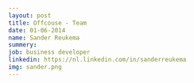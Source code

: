 ```yaml
---
layout: post
title: Offcouse - Team
date: 01-06-2014
name: Sander Reukema
summery:
job: business developer
linkedin: https://nl.linkedin.com/in/sanderreukema
img: sander.png
---
```

